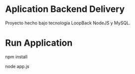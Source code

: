 # Aplication Backend Delivery

Proyecto hecho bajo tecnología LoopBack NodeJS y MySQL.

# Run Application

npm install

node app.js
